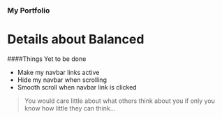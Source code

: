 ### My Portfolio
# Details about Balanced
####Things Yet to be done
+ Make my navbar links active
+ Hide my navbar when scrolling
+ Smooth scroll when navbar link is clicked
> You would care little about what others think about you if only you know how little they can think...